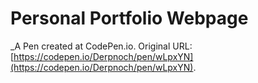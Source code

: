 # Personal Portfolio Webpage
 _A Pen created at CodePen.io. Original URL: [https://codepen.io/Derpnoch/pen/wLpxYN](https://codepen.io/Derpnoch/pen/wLpxYN).

 